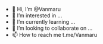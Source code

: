 - 👋 Hi, I’m @Vanmaru
- 👀 I’m interested in ...
- 🌱 I’m currently learning ...
- 💞️ I’m looking to collaborate on ...
- 📫 How to reach me t.me/Vanmaru

<!---
Vanmaru/Vanmaru is a ✨ special ✨ repository because its `README.md` (this file) appears on your GitHub profile.
You can click the Preview link to take a look at your changes.
--->
